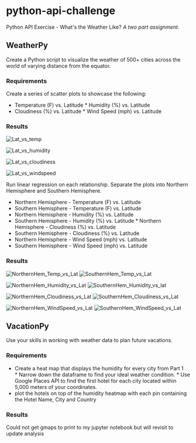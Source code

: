 # python-api-challenge
Python API Exercise - What's the Weather Like?
<i>A two part assignment.</i>

## WeatherPy
Create a Python script to visualize the weather of 500+ cities across the world of varying distance from the equator.

### Requirements
Create a series of scatter plots to showcase the following:
* Temperature (F) vs. Latitude
* Humidity (%) vs. Latitude
* Cloudiness (%) vs. Latitude
* Wind Speed (mph) vs. Latitude

### Results
![Lat_vs_temp](https://user-images.githubusercontent.com/22499952/116168127-c1839800-a6cf-11eb-9717-fe6abde97073.png)

![Lat_vs_humidity](https://user-images.githubusercontent.com/22499952/116168143-c9dbd300-a6cf-11eb-9a7b-fadeaaa587f6.png)

![Lat_vs_cloudiness](https://user-images.githubusercontent.com/22499952/116168134-c47e8880-a6cf-11eb-96ee-da9494510c19.png)

![Lat_vs_windspeed](https://user-images.githubusercontent.com/22499952/116168155-cf391d80-a6cf-11eb-94d8-30289e4abeac.png)

Run linear regression on each relationship. Separate the plots into Northern Hemisphere and Southern Hemisphere.
* Northern Hemisphere - Temperature (F) vs. Latitude
* Southern Hemisphere - Temperature (F) vs. Latitude
* Northern Hemisphere - Humidity (%) vs. Latitude
* Southern Hemisphere - Humidity (%) vs. Latitude
* Northern Hemisphere - Cloudiness (%) vs. Latitude
* Southern Hemisphere - Cloudiness (%) vs. Latitude
* Northern Hemisphere - Wind Speed (mph) vs. Latitude
* Southern Hemisphere - Wind Speed (mph) vs. Latitude

### Results
![NorthernHem_Temp_vs_Lat](https://user-images.githubusercontent.com/22499952/116168483-7ae26d80-a6d0-11eb-9f13-7cf00cb85ecc.png)
![SouthernHem_Temp_vs_Lat](https://user-images.githubusercontent.com/22499952/116168501-89c92000-a6d0-11eb-9b04-65a80cc658db.png)

![NorthernHem_Humidity_vs_Lat](https://user-images.githubusercontent.com/22499952/116168507-8e8dd400-a6d0-11eb-9306-db6e532a2e92.png)
![SouthernHem_Humidity_vs_lat](https://user-images.githubusercontent.com/22499952/116168511-90f02e00-a6d0-11eb-809d-42f56102d882.png)

![NorthernHem_Cloudiness_vs_Lat](https://user-images.githubusercontent.com/22499952/116168521-96e60f00-a6d0-11eb-9466-0bbbda768b39.png)
![SouthernHem_Cloudiness_vs_Lat](https://user-images.githubusercontent.com/22499952/116168529-9b122c80-a6d0-11eb-9323-dc9ac16dcce5.png)

![NorthernHem_WindSpeed_vs_Lat](https://user-images.githubusercontent.com/22499952/116168539-a1a0a400-a6d0-11eb-9375-e40e647bc2ec.png)
![SouthernHem_WindSpeed_vs_Lat](https://user-images.githubusercontent.com/22499952/116168544-a5342b00-a6d0-11eb-82c0-4660e486b873.png)

## VacationPy
Use your skills in working with weather data to plan future vacations.

### Requirements
* Create a heat map that displays the humidity for every city from Part 1
* Narrow down the dataframe to find your ideal weather condition.
* Use Google Places API to find the first hotel for each city located within 5,000 meters of your coordinates.
* plot the hotels on top of the humidity heatmap with each pin containing the Hotel Name, City and Country

### Results
Could not get gmaps to print to my jupyter notebook but will revisit to update analysis

